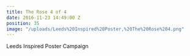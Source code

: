 ```yaml
---
title: The Rose 4 of 4
date: 2016-11-23 14:49:00 Z
position: 35
image: "/uploads/Leeds%20Inspired%20Poster,%20The%20Rose%204.png"
---
```


Leeds Inspired Poster Campaign